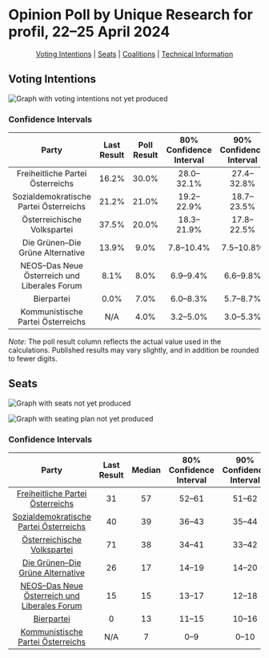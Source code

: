 # Opinion Poll by Unique Research for profil, 22–25 April 2024

<p align="center"><a href="#voting-intentions">Voting Intentions</a> | <a href="#seats">Seats</a> | <a href="#coalitions">Coalitions</a> | <a href="#technical-information">Technical Information</a></p>

## Voting Intentions

![Graph with voting intentions not yet produced](2024-04-25-UniqueResearch.png "Voting Intentions")

### Confidence Intervals

| Party | Last Result | Poll Result | 80% Confidence Interval | 90% Confidence Interval | 95% Confidence Interval | 99% Confidence Interval |
|:-----:|:-----------:|:-----------:|:-----------------------:|:-----------------------:|:-----------------------:|:-----------------------:|
| Freiheitliche Partei Österreichs | 16.2% | 30.0% | 28.0–32.1% |27.4–32.8% |26.9–33.3% |26.0–34.3% |
| Sozialdemokratische Partei Österreichs | 21.2% | 21.0% | 19.2–22.9% |18.7–23.5% |18.3–24.0% |17.5–24.9% |
| Österreichische Volkspartei | 37.5% | 20.0% | 18.3–21.9% |17.8–22.5% |17.4–22.9% |16.6–23.9% |
| Die Grünen–Die Grüne Alternative | 13.9% | 9.0% | 7.8–10.4% |7.5–10.8% |7.2–11.2% |6.7–11.9% |
| NEOS–Das Neue Österreich und Liberales Forum | 8.1% | 8.0% | 6.9–9.4% |6.6–9.8% |6.3–10.1% |5.8–10.8% |
| Bierpartei | 0.0% | 7.0% | 6.0–8.3% |5.7–8.7% |5.4–9.0% |5.0–9.6% |
| Kommunistische Partei Österreichs | N/A | 4.0% | 3.2–5.0% |3.0–5.3% |2.9–5.6% |2.5–6.1% |

*Note:* The poll result column reflects the actual value used in the calculations. Published results may vary slightly, and in addition be rounded to fewer digits.

## Seats

![Graph with seats not yet produced](2024-04-25-UniqueResearch-seats.png "Seats")

![Graph with seating plan not yet produced](2024-04-25-UniqueResearch-seating-plan.png "Seating Plan")

### Confidence Intervals

| Party | Last Result | Median | 80% Confidence Interval | 90% Confidence Interval | 95% Confidence Interval | 99% Confidence Interval |
|:-----:|:-----------:|:------:|:-----------------------:|:-----------------------:|:-----------------------:|:-----------------------:|
| <a href="#freiheitliche-partei-österreichs">Freiheitliche Partei Österreichs</a> | 31 | 57 | 52–61 |51–62 |50–63 |49–65 |
| <a href="#sozialdemokratische-partei-österreichs">Sozialdemokratische Partei Österreichs</a> | 40 | 39 | 36–43 |35–44 |34–45 |33–47 |
| <a href="#österreichische-volkspartei">Österreichische Volkspartei</a> | 71 | 38 | 34–41 |33–42 |32–43 |31–45 |
| <a href="#die-grünen–die-grüne-alternative">Die Grünen–Die Grüne Alternative</a> | 26 | 17 | 14–19 |14–20 |13–21 |12–22 |
| <a href="#neos–das-neue-österreich-und-liberales-forum">NEOS–Das Neue Österreich und Liberales Forum</a> | 15 | 15 | 13–17 |12–18 |11–19 |11–20 |
| <a href="#bierpartei">Bierpartei</a> | 0 | 13 | 11–15 |10–16 |10–17 |9–18 |
| <a href="#kommunistische-partei-österreichs">Kommunistische Partei Österreichs</a> | N/A | 7 | 0–9 |0–10 |0–10 |0–11 |

